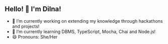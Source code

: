 ## Hello! 👋 I'm Dilna!

- 🔭 I’m currently working on extending my knowledge through hackathons and projects!
- 🌱 I’m currently learning DBMS, TypeScript, Mocha, Chai and Node.js!
- 😄 Pronouns: She/Her

<!--
**dilnadavi/dilnadavi** is a ✨ _special_ ✨ repository because its `README.md` (this file) appears on your GitHub profile.

Here are some ideas to get you started:

- 🔭 I’m currently working on extending my knowledge through hackathons and projects!
- 🌱 I’m currently learning DBMS, TypeScript, Mocha, Chai and Node.js!
- 😄 Pronouns: She/Her
- ⚡ Fun fact: ...
-->
